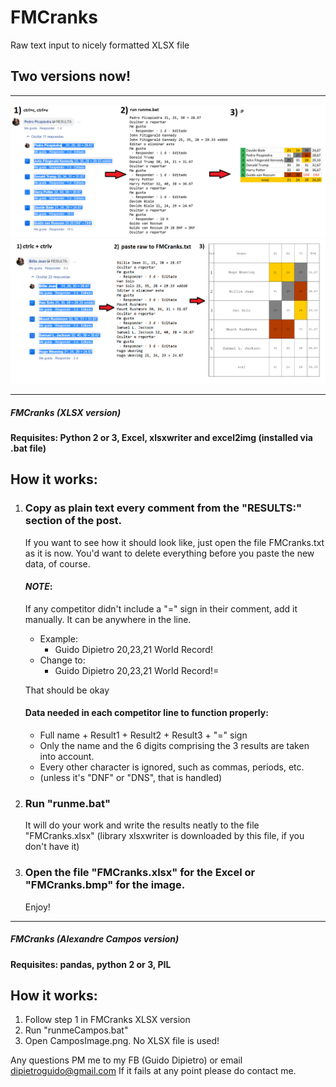 # FMCranks
Raw text input to nicely formatted XLSX file

## Two versions now!

------------------------------------------------------------------------------------------

![Example Image not loaded correctly...](https://github.com/GuidoDipietro/FMCranks/blob/master/CranksExample.png?raw=true)
![Example Image not loaded correctly...](https://github.com/GuidoDipietro/FMCranks/blob/master/CamposImageExample.png?raw=true)

------------------------------------------------------------------------------------------

##### FMCranks (XLSX version)

#### Requisites: Python 2 or 3, Excel, xlsxwriter and excel2img (installed via .bat file)

## How it works:
1. 	### Copy as plain text every comment from the "RESULTS:" section of the post.
	If you want to see how it should look like, just open the file FMCranks.txt as it is now.
	You'd want to delete everything before you paste the new data, of course.

	#### *NOTE*:
	If any competitor didn't include a "=" sign in their comment, add it manually. It can be anywhere in the line.
	- Example:
		- Guido Dipietro 20,23,21 World Record!
	- Change to:
		- Guido Dipietro 20,23,21 World Record!=
	
	That should be okay
	#### Data needed in each competitor line to function properly:
	- Full name + Result1 + Result2 + Result3 + "=" sign
	- Only the name and the 6 digits comprising the 3 results are taken into account.
	- Every other character is ignored, such as commas, periods, etc.
	- (unless it's "DNF" or "DNS", that is handled)

2.	### Run "runme.bat"
	It will do your work and write the results neatly to the file "FMCranks.xlsx"
	(library xlsxwriter is downloaded by this file, if you don't have it)

3. 	### Open the file "FMCranks.xlsx" for the Excel or "FMCranks.bmp" for the image.
	Enjoy!
	
-----------------------------------------------------------------------------------

##### FMCranks (Alexandre Campos version)

#### Requisites: pandas, python 2 or 3, PIL

## How it works:
1.	Follow step 1 in FMCranks XLSX version
2.	Run "runmeCampos.bat"
3.	Open CamposImage.png. No XLSX file is used!

Any questions PM me to my FB (Guido Dipietro) or email dipietroguido@gmail.com
If it fails at any point please do contact me.
